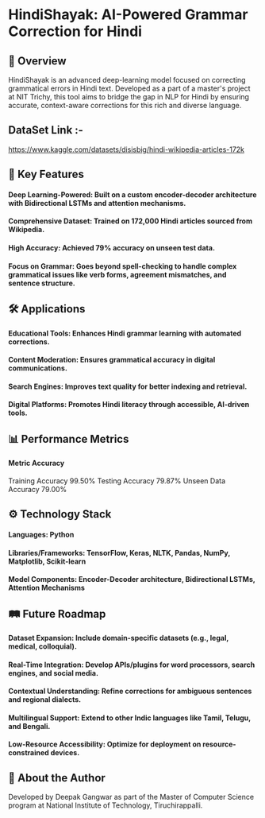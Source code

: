 # HindiShayak: AI-Powered Grammar Correction for Hindi

## 🌟 Overview
HindiShayak is an advanced deep-learning model focused on correcting grammatical errors in Hindi text. Developed as a part of a master's project at NIT Trichy, this tool aims to bridge the gap in NLP for Hindi by ensuring accurate, context-aware corrections for this rich and diverse language.
## DataSet Link :-
https://www.kaggle.com/datasets/disisbig/hindi-wikipedia-articles-172k
## 🚀 Key Features
#### Deep Learning-Powered: Built on a custom encoder-decoder architecture with Bidirectional LSTMs and attention mechanisms.
#### Comprehensive Dataset: Trained on 172,000 Hindi articles sourced from Wikipedia.
#### High Accuracy: Achieved 79% accuracy on unseen test data.
#### Focus on Grammar: Goes beyond spell-checking to handle complex grammatical issues like verb forms, agreement mismatches, and sentence structure.
## 🛠️ Applications
#### Educational Tools: Enhances Hindi grammar learning with automated corrections.
#### Content Moderation: Ensures grammatical accuracy in digital communications.
#### Search Engines: Improves text quality for better indexing and retrieval.
#### Digital Platforms: Promotes Hindi literacy through accessible, AI-driven tools.
## 📊 Performance Metrics
#### Metric	Accuracy
Training Accuracy	99.50%
Testing Accuracy	79.87%
Unseen Data Accuracy	79.00%
## ⚙️ Technology Stack
#### Languages: Python
#### Libraries/Frameworks: TensorFlow, Keras, NLTK, Pandas, NumPy, Matplotlib, Scikit-learn
#### Model Components: Encoder-Decoder architecture, Bidirectional LSTMs, Attention Mechanisms
## 🛤️ Future Roadmap
#### Dataset Expansion: Include domain-specific datasets (e.g., legal, medical, colloquial).
#### Real-Time Integration: Develop APIs/plugins for word processors, search engines, and social media.
#### Contextual Understanding: Refine corrections for ambiguous sentences and regional dialects.
#### Multilingual Support: Extend to other Indic languages like Tamil, Telugu, and Bengali.
#### Low-Resource Accessibility: Optimize for deployment on resource-constrained devices.
## 📄 About the Author
Developed by Deepak Gangwar as part of the Master of Computer Science program at National Institute of Technology, Tiruchirappalli.
